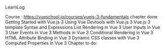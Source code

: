 LearnLog

Course : 
https://vueschool.io/courses/vuejs-3-fundamentals
chapter done
    Getting Started with Vue.js 3
    Using Vue Devtools with Vue.js 3
    Vue.js 3 template Syntax and Expressions
    List Rendering in Vue 3
    User Inputs in Vue 3
    User Events in Vue 3
    Methods in Vue 3
    Conditional Rendering in Vue 3
    HTML Attribute Binding in Vue 3
    Dynamic CSS classes with Vue 3
    Computed Properties in Vue 3
Chapter to do: